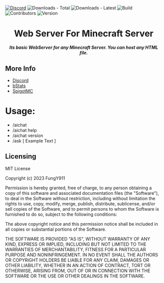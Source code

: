 ##  

[![Discord](https://img.shields.io/discord/967053826127454259?style=for-the-badge)](https://discord.gg/Y49sdJHJET)
![Downloads - Total](https://img.shields.io/github/downloads/CodeITForFun/AIChat/total?style=for-the-badge)
![Downloads - Latest](https://img.shields.io/github/downloads/CodeITForFun/AIChat/latest/total?style=for-the-badge)
![Build](https://img.shields.io/github/actions/workflow/status/CodeITForFun/AIChat/maven.yml?style=for-the-badge)
![Contributors](https://img.shields.io/github/contributors-anon/CodeITForFun/AIChat?style=for-the-badge)
![Version](https://img.shields.io/github/v/tag/CodeITForFun/AIChat?style=for-the-badge)
<h1 align="center">Web Server For Minecraft Server</h1>
<h5 align="center">
    <strong>
        Its basic WebServer for any Minecraft Server. You can host any HTML file.
    </strong>
</h5>

## More Info
- <a href="https://discord.gg/Y49sdJHJET">Discord</a>
- <a href="https://bstats.org/plugin/bukkit/AIChat/17944">bStats</a>
- <a href="https://www.spigotmc.org/resources/aichat-use-chatgpt-in-minecraft.108600/">SpigotMC</a>

#  Usage:
- /aichat
- /aichat help
- /aichat version
- /ask [ Example Text ]

## Licensing
MIT License

Copyright (c) 2023 FungY911

Permission is hereby granted, free of charge, to any person obtaining a copy
of this software and associated documentation files (the "Software"), to deal
in the Software without restriction, including without limitation the rights
to use, copy, modify, merge, publish, distribute, sublicense, and/or sell
copies of the Software, and to permit persons to whom the Software is
furnished to do so, subject to the following conditions:

The above copyright notice and this permission notice shall be included in all
copies or substantial portions of the Software.

THE SOFTWARE IS PROVIDED "AS IS", WITHOUT WARRANTY OF ANY KIND, EXPRESS OR
IMPLIED, INCLUDING BUT NOT LIMITED TO THE WARRANTIES OF MERCHANTABILITY,
FITNESS FOR A PARTICULAR PURPOSE AND NONINFRINGEMENT. IN NO EVENT SHALL THE
AUTHORS OR COPYRIGHT HOLDERS BE LIABLE FOR ANY CLAIM, DAMAGES OR OTHER
LIABILITY, WHETHER IN AN ACTION OF CONTRACT, TORT OR OTHERWISE, ARISING FROM,
OUT OF OR IN CONNECTION WITH THE SOFTWARE OR THE USE OR OTHER DEALINGS IN THE
SOFTWARE.
